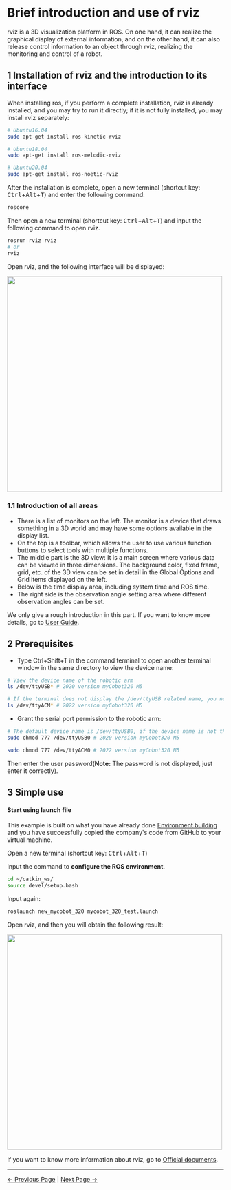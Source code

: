 # Brief introduction and use of rviz

rviz is a 3D visualization platform in ROS. On one hand, it can realize the graphical display of external information, and on the other hand, it can also release control information to an object through rviz, realizing the monitoring and control of a robot.

## 1 Installation of rviz and the introduction to its interface

When installing ros, if you perform a complete installation, rviz is already installed, and you may try to run it directly; if it is not fully installed, you may install rviz separately:

```bash
# Ubuntu16.04
sudo apt-get install ros-kinetic-rviz  
```
``` bash
# Ubuntu18.04
sudo apt-get install ros-melodic-rviz   
```
```bash
# Ubuntu20.04
sudo apt-get install ros-noetic-rviz    
```

After the installation is complete, open a new terminal (shortcut key: <kbd>Ctrl</kbd>+<kbd>Alt</kbd>+<kbd>T</kbd>) and enter the following command:
```bash
roscore
```

Then open a new terminal (shortcut key: <kbd>Ctrl</kbd>+<kbd>Alt</kbd>+<kbd>T</kbd>) and input the following command to open rviz.

```bash
rosrun rviz rviz
# or
rviz
```

Open rviz, and the following interface will be displayed:

<img src =../../../resources/11-ApplicationBaseROS/rviz-1.png
width ="500"  align = "center">

### 1.1 Introduction of all areas

 * There is a list of monitors on the left. The monitor is a device that draws something in a 3D world and may have some options available in the display list.
 * On the top is a toolbar, which allows the user to use various function buttons to select tools with multiple functions.
 * The middle part is the 3D view: It is a main screen where various data can be viewed in three dimensions. The background color, fixed frame, grid, etc. of the 3D view can be set in detail in the Global Options and Grid items displayed on the left.
 * Below is the time display area, including system time and ROS time.
 * The right side is the observation angle setting area where different observation angles can be set.

We only give a rough introduction in this part. If you want to know more details, go to [User Guide](http://wiki.ros.org/rviz/UserGuide).

## 2 Prerequisites

- Type Ctrl+Shift+T in the command terminal to open another terminal window in the same directory to view the device name:

```bash
# View the device name of the robotic arm
ls /dev/ttyUSB* # 2020 version myCobot320 M5   

# If the terminal does not display the /dev/ttyUSB related name, you need to use the following command
ls /dev/ttyACM* # 2022 version myCobot320 M5
```

- Grant the serial port permission to the robotic arm:

```bash
# The default device name is /dev/ttyUSB0, if the device name is not the default value, it needs to be modified.。
sudo chmod 777 /dev/ttyUSB0 # 2020 version myCobot320 M5  

sudo chmod 777 /dev/ttyACM0 # 2022 version myCobot320 M5
```

Then enter the user password(**Note:** The password is not displayed, just enter it correctly).

## 3 Simple use

#### Start using launch file

This example is built on what you have already done [Environment building](./11.1.1.1-环境搭建.md) and you have successfully copied the company's code from GitHub to your virtual machine.

Open a new terminal (shortcut key: <kbd>Ctrl</kbd>+<kbd>Alt</kbd>+<kbd>T</kbd>)

Input the command to **configure the ROS environment**.

```bash
cd ~/catkin_ws/
source devel/setup.bash
```

Input again:

```bash
roslaunch new_mycobot_320 mycobot_320_test.launch
```

Open rviz, and then you will obtain the following result:

<img src =../../../resources/11-ApplicationBaseROS/12.2.7-4.jpg
width ="500"  align = "center">

If you want to know more information about rviz, go to [Official documents](http://wiki.ros.org/rviz).

---

[← Previous Page](11.1.1.2-ROS基础.md) | [Next Page →](11.1.1.4-基础功能.md)
